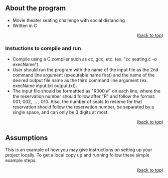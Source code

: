 <!-- Program Description -->
## About the program

* Movie theater seating challenge with social distancing
* Written in C

<p align="right">(<a href="#top">back to top</a>)</p>



### Instuctions to compile and run

* Compile using a C compiler such as cc, gcc, etc. (ex. "cc seating.c -o execName").
* User should run the program with the name of the input file as the 2nd command line argument (executable name first) and the name of the desired output file name as the third command line argument (ex. execName input.txt output.txt).
* The input file should be formattted as "R000 #" on each line, where the the reservation number should follow after "R" and follow the format: 001, 002, ... , 010. Also, the number of seats to reserve for that reservation should follow the reservation number, be separated by a single space, and can only be 3 digits at most.

<p align="right">(<a href="#top">back to top</a>)</p>



<!-- Assumptions -->
## Assumptions

This is an example of how you may give instructions on setting up your project locally.
To get a local copy up and running follow these simple example steps.

<p align="right">(<a href="#top">back to top</a>)</p>
